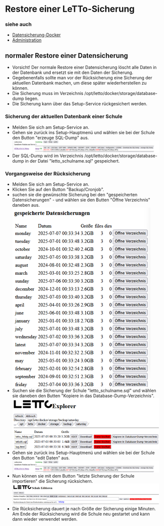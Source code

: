 # Restore einer LeTTo-Sicherung

### siehe auch 
* [Datensicherung-Docker](../../../wiki/Datensicherung-Docker/index.md)
* [Administration](../../../wiki/Administration/index.md)

## normaler Restore einer Datensicherung
* Vorsicht! Der normale Restore einer Datensicherung löscht alle Daten in der Datenbank und ersetzt sie mit den Daten der Sicherung.
* Gegebenenfalls sollte man vor der Rücksicherung eine Sicherung der aktuellen Datenbank machen, um diese später wiederherstellen zu können.
* Die Sicherung muss im Verzeichnis /opt/letto/docker/storage/database-dump liegen.
* Die Sicherung kann über das Setup-Service rückgesichert werden.

### Sicherung der aktuellen Datenbank einer Schule
* Melden Sie sich am Setup-Service an.
* Gehen sie zurück ins Setup-Hauptmenü und wählen sie bei der Schule den Button "erzeuge SQL-Dump" aus.
  <br>![img_13.png](img_13.png)
* Der SQL-Dump wird im Verzeichnis /opt/letto/docker/storage/database-dump in der Datei "letto_schulname.sql" gespeichert.

### Vorgangsweise der Rücksicherung

* Melden Sie sich am Setup-Service an.
* Klicken Sie auf den Button "Backup/Cronjob".
* suchen sie die gewünschte Sicherung bei den "gespeicherten Datensicherungen" - und wählen sie den Butten "Öffne Verzeichnis" daneben aus.
  <br>![img_11.png](img_11.png)
* Suchen sie die Sicherung der Schule "letto_schulname.sql" und wählen sie daneben den Butten "Kopiere in das Database-Dump-Verzeichnis".
  <br>![img_12.png](img_12.png)
* Gehen sie zurück ins Setup-Hauptmenü und wählen sie bei der Schule den Button "edit Daten" aus.
  <br>![img_13.png](img_13.png)
* Nun können sie mit dem Button "letzte Sicherung der Schule importieren" die Sicherung rücksichern.
  <br>![img_14.png](img_14.png)
* Die Rücksicherung dauert je nach Größe der Sicherung einige Minuten. Am Ende der Rücksicherung wird die Schule neu gestartet und kann 
  dann wieder verwendet werden.
